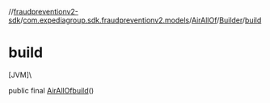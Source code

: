 //[fraudpreventionv2-sdk](../../../../index.md)/[com.expediagroup.sdk.fraudpreventionv2.models](../../index.md)/[AirAllOf](../index.md)/[Builder](index.md)/[build](build.md)

# build

[JVM]\

public final [AirAllOf](../index.md)[build](build.md)()
